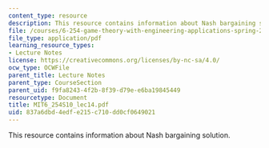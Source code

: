 ```yaml
---
content_type: resource
description: This resource contains information about Nash bargaining solution.
file: /courses/6-254-game-theory-with-engineering-applications-spring-2010/837a6dbd4edfe215c710dd0cf0649021_MIT6_254S10_lec14.pdf
file_type: application/pdf
learning_resource_types:
- Lecture Notes
license: https://creativecommons.org/licenses/by-nc-sa/4.0/
ocw_type: OCWFile
parent_title: Lecture Notes
parent_type: CourseSection
parent_uid: f9fa8243-4f2b-8f39-d79e-e6ba19845449
resourcetype: Document
title: MIT6_254S10_lec14.pdf
uid: 837a6dbd-4edf-e215-c710-dd0cf0649021
---
```

This resource contains information about Nash bargaining solution.
